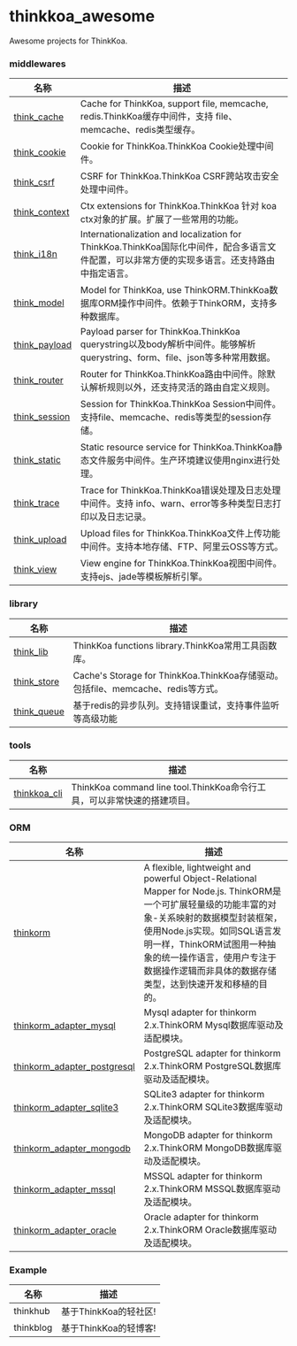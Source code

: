 # thinkkoa_awesome

Awesome projects for ThinkKoa.


### middlewares

名称  | 描述
------------- | -------------
[think_cache](https://github.com/thinkkoa/think_cache)  |  Cache for ThinkKoa, support file, memcache, redis.ThinkKoa缓存中间件，支持 file、memcache、redis类型缓存。
 [think_cookie](https://github.com/thinkkoa/think_cookie)  |  Cookie for ThinkKoa.ThinkKoa Cookie处理中间件。
 [think_csrf](https://github.com/thinkkoa/think_csrf)  |  CSRF for ThinkKoa.ThinkKoa CSRF跨站攻击安全处理中间件。
[think_context](https://github.com/thinkkoa/think_context)  | Ctx extensions for ThinkKoa.ThinkKoa 针对 koa ctx对象的扩展。扩展了一些常用的功能。
[think_i18n](https://github.com/thinkkoa/think_i18n)  | Internationalization and localization for ThinkKoa.ThinkKoa国际化中间件，配合多语言文件配置，可以非常方便的实现多语言。还支持路由中指定语言。
[think_model](https://github.com/thinkkoa/think_model)  | Model for ThinkKoa, use ThinkORM.ThinkKoa数据库ORM操作中间件。依赖于ThinkORM，支持多种数据库。
[think_payload](https://github.com/thinkkoa/think_payload)  | Payload parser for ThinkKoa.ThinkKoa querystring以及body解析中间件。能够解析querystring、form、file、json等多种常用数据。
[think_router](https://github.com/thinkkoa/think_router)  | Router for ThinkKoa.ThinkKoa路由中间件。除默认解析规则以外，还支持灵活的路由自定义规则。
[think_session](https://github.com/thinkkoa/think_session)  | Session for ThinkKoa.ThinkKoa Session中间件。支持file、memcache、redis等类型的session存储。
[think_static](https://github.com/thinkkoa/think_static)  | Static resource service for ThinkKoa.ThinkKoa静态文件服务中间件。生产环境建议使用nginx进行处理。
 [think_trace](https://github.com/thinkkoa/think_trace)  |  Trace for ThinkKoa.ThinkKoa错误处理及日志处理中间件。支持 info、warn、error等多种类型日志打印以及日志记录。
[think_upload](https://github.com/thinkkoa/think_upload)  | Upload files for ThinkKoa.ThinkKoa文件上传功能中间件。支持本地存储、FTP、阿里云OSS等方式。
[think_view](https://github.com/thinkkoa/think_view)  | View engine for ThinkKoa.ThinkKoa视图中间件。支持ejs、jade等模板解析引擎。

### library

名称  | 描述
------------- | -------------
[think_lib](https://github.com/thinkkoa/think_lib)  | ThinkKoa functions library.ThinkKoa常用工具函数库。
[think_store](https://github.com/thinkkoa/think_store)  | Cache's Storage for ThinkKoa.ThinkKoa存储驱动。包括file、memcache、redis等方式。
[think_queue](https://github.com/thinkkoa/think_queue)  | 基于redis的异步队列。支持错误重试，支持事件监听等高级功能

### tools

名称  | 描述
------------- | -------------
[thinkkoa_cli](https://github.com/thinkkoa/thinkkoa_cli)  | ThinkKoa command line tool.ThinkKoa命令行工具，可以非常快速的搭建项目。

### ORM

名称  | 描述
------------- | -------------
[thinkorm](https://github.com/thinkkoa/thinkorm)  | A flexible, lightweight and powerful Object-Relational Mapper for Node.js. ThinkORM是一个可扩展轻量级的功能丰富的对象-关系映射的数据模型封装框架，使用Node.js实现。如同SQL语言发明一样，ThinkORM试图用一种抽象的统一操作语言，使用户专注于数据操作逻辑而非具体的数据存储类型，达到快速开发和移植的目的。
 [thinkorm\_adapter\_mysql](https://github.com/thinkkoa/thinkorm_adapter_mysql)  | Mysql adapter for thinkorm 2.x.ThinkORM Mysql数据库驱动及适配模块。
[thinkorm\_adapter\_postgresql](https://github.com/thinkkoa/thinkorm_adapter_postgresql)  | PostgreSQL adapter for thinkorm 2.x.ThinkORM PostgreSQL数据库驱动及适配模块。
[thinkorm\_adapter\_sqlite3](https://github.com/thinkkoa/thinkorm_adapter_sqlite3)  | SQLite3 adapter for thinkorm 2.x.ThinkORM SQLite3数据库驱动及适配模块。
[thinkorm\_adapter\_mongodb](https://github.com/thinkkoa/thinkorm_adapter_mongodb)  | MongoDB adapter for thinkorm 2.x.ThinkORM MongoDB数据库驱动及适配模块。
[thinkorm\_adapter\_mssql](https://github.com/thinkkoa/thinkorm_adapter_mssql)  | MSSQL adapter for thinkorm 2.x.ThinkORM MSSQL数据库驱动及适配模块。
[thinkorm\_adapter\_oracle](https://github.com/thinkkoa/thinkorm_adapter_oracle)  | Oracle adapter for thinkorm 2.x.ThinkORM Oracle数据库驱动及适配模块。

### Example

名称  | 描述
------------- | -------------
thinkhub | 基于ThinkKoa的轻社区!
thinkblog | 基于ThinkKoa的轻博客!

